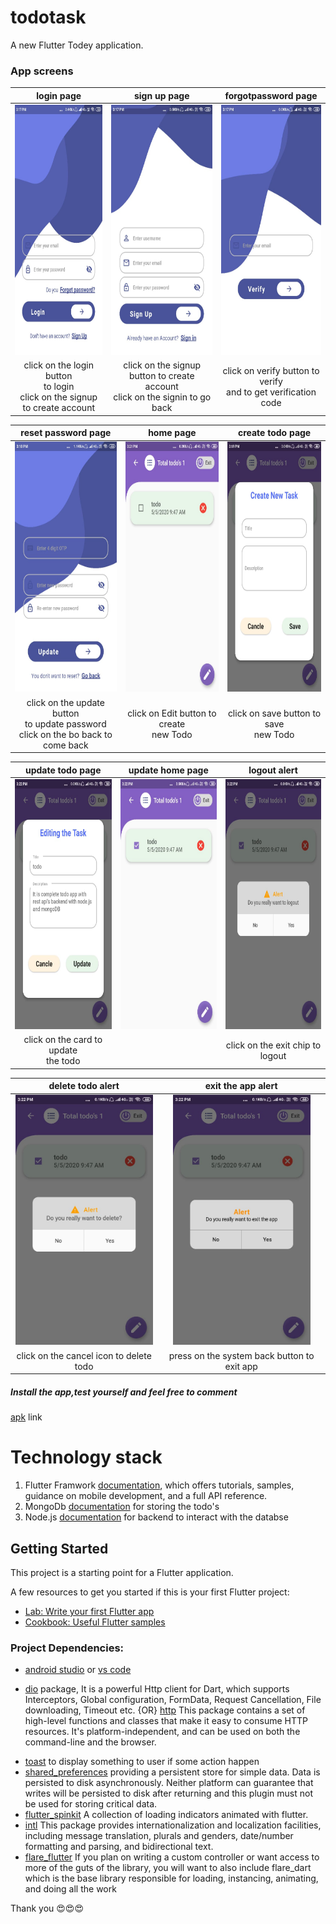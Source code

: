 # todotask

A new Flutter Todey application.



### App screens


login page |sign up page | forgotpassword page
:-------------------------:|:-------------------------:|:-------------------------:
<img src="appscreenshots/loginpage.jpeg" alt="loginpage" width="220" height="400"> | <img src="appscreenshots/signuppage.jpeg" alt="signuppage" width="220" height="400">  | <img src="appscreenshots/forgotpasswordpage.jpeg" alt="forgotpasswordpage" width="220" height="400">
 click on the login button <br> to login <br> click on the signup to create account|click on the signup button to create account<br>click on the signin to go back | click on verify button to verify <br> and to get verification code

 reset password page |home page | create todo page  
:-------------------------:|:-------------------------:|:-------------------------:
<img src="appscreenshots/resetpasswordpage.jpeg" alt="resetpasswordpage" width="220" height="400"> | <img src="appscreenshots/homepage.jpeg" alt="homepage" width="220" height="400">  | <img src="appscreenshots/createtodopage.jpeg" alt="createtodopage" width="220" height="400">
 click on the update button <br> to update password <br> click on the bo back to come back | click on Edit button to create <br> new Todo| click on save button to save <br> new Todo 

 update todo page |update home page|logout alert 
 :-------------------------:|:------------------:|:---------------:
<img src="appscreenshots/updatetodopage.jpeg" alt="updatetodopage" width="220" height="400">|<img src="appscreenshots/updatehomepage.jpeg" alt="updatehomepage" width="220" height="400"> | <img src="appscreenshots/logoutalert.jpeg" alt="logoutalert" width="220" height="400">  
 |click on the card to update<br>the todo||click on the exit chip to logout|

delete todo alert|exit the app alert
:-------------------------:|:-------------------------:|
 <img src="appscreenshots/deletealert.jpeg" alt="deletealert" width="220" height="400"> |<img src="appscreenshots/exitappalert.jpeg" alt="updatetodopage" width="220" height="400">
  click on the cancel icon to delete todo | press on the system back button to exit app


##### Install the app,test yourself and feel free to comment
[apk](apks/app.apk) link


# Technology stack 

1. Flutter Framwork [documentation](https://flutter.dev/docs), which offers tutorials,
samples, guidance on mobile development, and a full API reference.
2. MongoDb [documentation](https://docs.mongodb.com/) for storing the todo's
3. Node.js [documentation](https://nodejs.org/en/docs/) for backend to interact with the databse

## Getting Started

This project is a starting point for a Flutter application.

A few resources to get you started if this is your first Flutter project:

- [Lab: Write your first Flutter app](https://flutter.dev/docs/get-started/codelab)
- [Cookbook: Useful Flutter samples](https://flutter.dev/docs/cookbook)


### Project Dependencies:

* [android studio](https://developer.android.com/studio) or [vs code](https://code.visualstudio.com/)
 
    <!-- 1. [hive](https://pub.dev/packages/hive#-readme-tab-) Hive is a lightweight and blazing fast key-value database written in pure Dart. By using this package we can perform the database operations.
    2. [hive_flutter](https://pub.dev/packages/hive_flutter) package it gives the support to hive package.
    3. [hive_generator](https://pub.dev/packages/hive_generator) package(dev dependency) for generating the custom objects for hive database.
    4. [build_runner](https://pub.dev/packages/build_runner) package provides a concrete way of generating files using Dart code.<br>
    5. [path_provider](https://pub.dev/packages/path_provider) package to getting the directory path(Location) for the hive database to store the todo's -->
* [dio](https://pub.dev/packages/dio) package, It is a powerful Http client for Dart, which supports Interceptors, Global configuration, FormData, Request Cancellation, File downloading, Timeout etc. {OR} [http](https://pub.dev/packages/http) This package contains a set of high-level functions and classes that make it easy to consume HTTP resources. It's platform-independent, and can be used on both the command-line and the browser.
- [toast](https://pub.dev/packages/fluttertoast) to display something to user if some action happen
- [shared_preferences](https://pub.dev/packages/shared_preferences) providing a persistent store for simple data. Data is persisted to disk asynchronously. Neither platform can guarantee that writes will be persisted to disk after returning and this plugin must not be used for storing critical data.
- [flutter_spinkit](https://pub.dev/packages/flutter_spinkit) A collection of loading indicators animated with flutter.
- [intl](https://pub.dev/packages/intl) This package provides internationalization and localization facilities, including message translation, plurals and genders, date/number formatting and parsing, and bidirectional text.
- [flare_flutter](https://pub.dev/packages/flare_flutter) If you plan on writing a custom controller or want access to more of the guts of the library, you will want to also include flare_dart which is the base library responsible for loading, instancing, animating, and doing all the work


Thank you 😍️😍️😍️
 